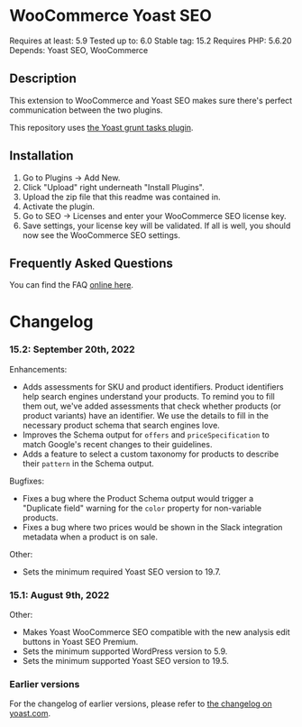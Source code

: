 WooCommerce Yoast SEO
=====================
Requires at least: 5.9
Tested up to: 6.0
Stable tag: 15.2
Requires PHP: 5.6.20
Depends: Yoast SEO, WooCommerce

Description
-----------

This extension to WooCommerce and Yoast SEO makes sure there's perfect communication between the two plugins.

This repository uses [the Yoast grunt tasks plugin](https://github.com/Yoast/plugin-grunt-tasks).

Installation
------------

1. Go to Plugins -> Add New.
2. Click "Upload" right underneath "Install Plugins".
3. Upload the zip file that this readme was contained in.
4. Activate the plugin.
5. Go to SEO -> Licenses and enter your WooCommerce SEO license key.
6. Save settings, your license key will be validated. If all is well, you should now see the WooCommerce SEO settings.

Frequently Asked Questions
--------------------------

You can find the FAQ [online here](https://kb.yoast.com/kb/category/woocommerce-seo/).

Changelog
=========

### 15.2: September 20th, 2022

Enhancements:

* Adds assessments for SKU and product identifiers. Product identifiers help search engines understand your products. To remind you to fill them out, we've added assessments that check whether products (or product variants) have an identifier. We use the details to fill in the necessary product schema that search engines love.
* Improves the Schema output for `offers` and `priceSpecification` to match Google's recent changes to their guidelines.
* Adds a feature to select a custom taxonomy for products to describe their `pattern` in the Schema output.

Bugfixes:

* Fixes a bug where the Product Schema output would trigger a \"Duplicate field\" warning for the `color` property for non-variable products.
* Fixes a bug where two prices would be shown in the Slack integration metadata when a product is on sale.

Other:

* Sets the minimum required Yoast SEO version to 19.7.

### 15.1: August 9th, 2022

Other:

* Makes Yoast WooCommerce SEO compatible with the new analysis edit buttons in Yoast SEO Premium.
* Sets the minimum supported WordPress version to 5.9.
* Sets the minimum supported Yoast SEO version to 19.5.


### Earlier versions
For the changelog of earlier versions, please refer to [the changelog on yoast.com](https://yoa.st/woo-seo-changelog).
